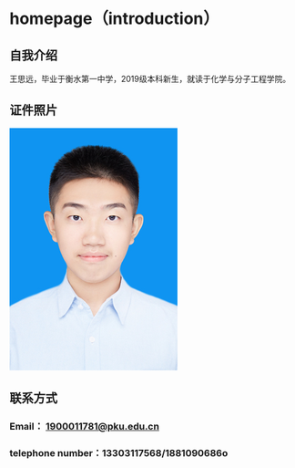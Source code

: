 # homepage（introduction）
## 自我介绍
王思远，毕业于衡水第一中学，2019级本科新生，就读于化学与分子工程学院。
## 证件照片
![image](https://github.com/wsy011127/homepage/blob/master/images/mmexport1564975062183.jpg)
## 联系方式
### Email： 1900011781@pku.edu.cn
### telephone number：13303117568/1881090686o
